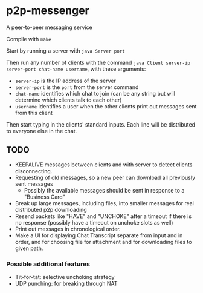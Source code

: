 # p2p-messenger
A peer-to-peer messaging service

Compile with `make`

Start by running a server with `java Server port`

Then run any number of clients with the command `java Client server-ip server-port chat-name username`, with these arguments:

* `server-ip` is the IP address of the server
* `server-port` is the `port` from the server command
* `chat-name` identifies which chat to join (can be any string but will determine which clients talk to each other)
* `username` identifies a user when the other clients print out messages sent from this client

Then start typing in the clients' standard inputs. Each line will be distributed to everyone else in the chat.

## TODO

* KEEPALIVE messages between clients and with server to detect clients disconnecting.
* Requesting of old messages, so a new peer can download all previously sent messages
    * Possibly the available messages should be sent in response to a "Business Card"
* Break up large messages, including files, into smaller messages for real distributed p2p downloading
* Resend packets like "HAVE" and "UNCHOKE" after a timeout if there is no response (possibly have a timeout on unchoke slots as well)
* Print out messages in chronological order.
* Make a UI for displaying Chat Transcript separate from input and in order, and for choosing file for attachment and for downloading files to given path.

### Possible additional features

* Tit-for-tat: selective unchoking strategy
* UDP punching: for breaking through NAT
